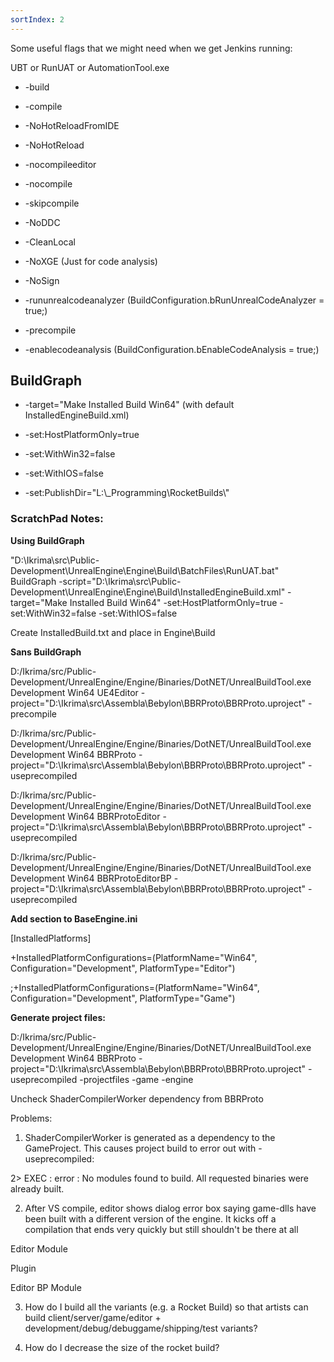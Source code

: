 ```yaml
---
sortIndex: 2
---
```


Some useful flags that we might need when we get Jenkins running:

UBT or RunUAT or AutomationTool.exe

- -build

- -compile

- -NoHotReloadFromIDE

- -NoHotReload

- -nocompileeditor

- -nocompile

- -skipcompile

- -NoDDC

- -CleanLocal

- -NoXGE (Just for code analysis)

- -NoSign

- -rununrealcodeanalyzer (BuildConfiguration.bRunUnrealCodeAnalyzer = true;)

- -precompile

- -enablecodeanalysis (BuildConfiguration.bEnableCodeAnalysis = true;)

## BuildGraph

- -target="Make Installed Build Win64" (with default InstalledEngineBuild.xml)

- -set:HostPlatformOnly=true

- -set:WithWin32=false

- -set:WithIOS=false

- -set:PublishDir="L:\\\_Programming\\RocketBuilds\\"

### ScratchPad Notes:

**Using BuildGraph**

"D:\\Ikrima\\src\\Public-Development\\UnrealEngine\\Engine\\Build\\BatchFiles\\RunUAT.bat" BuildGraph -script="D:\\Ikrima\\src\\Public-Development\\UnrealEngine\\Engine\\Build\\InstalledEngineBuild.xml" -target="Make Installed Build Win64" -set:HostPlatformOnly=true -set:WithWin32=false -set:WithIOS=false

Create InstalledBuild.txt and place in Engine\\Build

**Sans BuildGraph**

D:/Ikrima/src/Public-Development/UnrealEngine/Engine/Binaries/DotNET/UnrealBuildTool.exe Development Win64 UE4Editor -project="D:\\Ikrima\\src\\Assembla\\Bebylon\\BBRProto\\BBRProto.uproject" -precompile

D:/Ikrima/src/Public-Development/UnrealEngine/Engine/Binaries/DotNET/UnrealBuildTool.exe Development Win64 BBRProto -project="D:\\Ikrima\\src\\Assembla\\Bebylon\\BBRProto\\BBRProto.uproject" -useprecompiled

D:/Ikrima/src/Public-Development/UnrealEngine/Engine/Binaries/DotNET/UnrealBuildTool.exe Development Win64 BBRProtoEditor -project="D:\\Ikrima\\src\\Assembla\\Bebylon\\BBRProto\\BBRProto.uproject" -useprecompiled

D:/Ikrima/src/Public-Development/UnrealEngine/Engine/Binaries/DotNET/UnrealBuildTool.exe Development Win64 BBRProtoEditorBP -project="D:\\Ikrima\\src\\Assembla\\Bebylon\\BBRProto\\BBRProto.uproject" -useprecompiled

**Add section to BaseEngine.ini**

[InstalledPlatforms\]

+InstalledPlatformConfigurations=(PlatformName="Win64", Configuration="Development", PlatformType="Editor")

;+InstalledPlatformConfigurations=(PlatformName="Win64", Configuration="Development", PlatformType="Game")

**Generate project files:**

D:/Ikrima/src/Public-Development/UnrealEngine/Engine/Binaries/DotNET/UnrealBuildTool.exe Development Win64 BBRProto -project="D:\\Ikrima\\src\\Assembla\\Bebylon\\BBRProto\\BBRProto.uproject" -useprecompiled -projectfiles -game -engine

Uncheck ShaderCompilerWorker dependency from BBRProto

Problems:

1. ShaderCompilerWorker is generated as a dependency to the GameProject. This causes project build to error out with -useprecompiled:

2> EXEC : error : No modules found to build. All requested binaries were already built.

2. After VS compile, editor shows dialog error box saying game-dlls have been built with a different version of the engine. It kicks off a compilation that ends very quickly but still shouldn't be there at all

Editor Module

Plugin

Editor BP Module

3. How do I build all the variants (e.g. a Rocket Build) so that artists can build client/server/game/editor + development/debug/debuggame/shipping/test variants?

4. How do I decrease the size of the rocket build?
